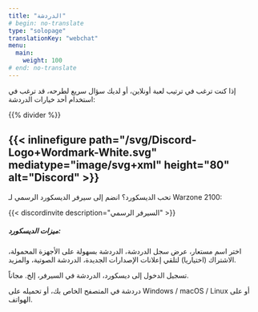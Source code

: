 ```yaml
---
title: "الدردشة"
# begin: no-translate
type: "solopage"
translationKey: "webchat"
menu:
  main:
    weight: 100
# end: no-translate
---
```


إذا كنت ترغب في ترتيب لعبة أونلاين، أو لديك سؤال سريع لطرحه، قد ترغب في استخدام أحد خيارات الدردشة:

{{% divider %}}

## {{< inlinefigure path="/svg/Discord-Logo+Wordmark-White.svg" mediatype="image/svg+xml" height="80" alt="Discord" >}}

تحب الديسكورد؟ انضم إلى سيرفر الديسكورد الرسمي لـ Warzone 2100:

{{< discordinvite description="السيرفر الرسمي" >}}

##### ميزات الديسكورد:

اختر اسم مستعار، عرض سجل الدردشة، الدردشة بسهولة على الأجهزة المحمولة، الاشتراك (اختياريا) لتلقي إعلانات الإصدارات الجديدة، الدردشة الصوتية، والمزيد.

تسجيل الدخول إلى ديسكورد، الدردشة في السيرفر، إلخ. مجاناً.

دردشة في المتصفح الخاص بك، أو تحميله على Windows / macOS / Linux أو على الهواتف.

